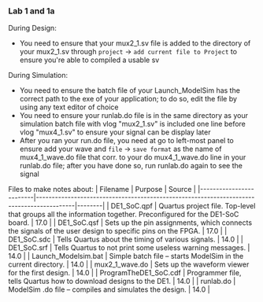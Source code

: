 ### Lab 1 and 1a
During Design:
- You need to ensure that your mux2_1.sv file is added to the directory of your mux2_1.sv through `project` -> `add current file to Project` to ensure you're able to compiled a usable sv

During Simulation:
- You need to ensure the batch file of your Launch_ModelSim has the correct path to the exe of your application; to do so, edit the file
by using any text editor of choice
- You need to ensure your runlab.do file is in the same directory as your simulation batch file with 
vlog "mux2_1.sv" is included one line before vlog "mux4_1.sv" to ensure your signal can be display later
- After you ran your run.do file, you need at go to left-most panel to ensure add your wave and `file` -> `save format` as the name of mux4_1_wave.do file that corr. to your do mux4_1_wave.do line in your runlab.do file; after you have done so, run runlab.do again to see the signal

Files to make notes about:
| Filename                | Purpose                                                                                  | Source |
|-------------------------|------------------------------------------------------------------------------------------|--------|
| DE1_SoC.qpf            | Quartus project file. Top-level that groups all the information together. Preconfigured for the DE1-SoC board. | 17.0   |
| DE1_SoC.qsf            | Sets up the pin assignments, which connects the signals of the user design to specific pins on the FPGA.     | 17.0   |
| DE1_SoC.sdc            | Tells Quartus about the timing of various signals.                                        | 14.0   |
| DE1_SoC.srf            | Tells Quartus to not print some useless warning messages.                                 | 14.0   |
| Launch_Modelsim.bat    | Simple batch file – starts ModelSim in the current directory.                             | 14.0   |
| mux2_1_wave.do         | Sets up the waveform viewer for the first design.                                         | 14.0   |
| ProgramTheDE1_SoC.cdf  | Programmer file, tells Quartus how to download designs to the DE1.                        | 14.0   |
| runlab.do              | ModelSim .do file – compiles and simulates the design.                                    | 14.0   |

